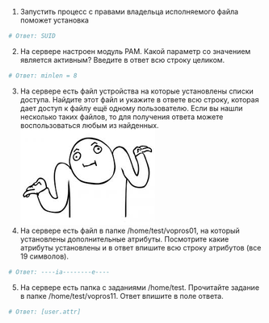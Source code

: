 1. Запустить процесс с правами владельца исполняемого файла поможет установка
```sh
# Ответ: SUID
```
2. На сервере настроен модуль PAM. Какой параметр со значением является активным? Введите в ответ всю строку целиком.
```sh
# Ответ: minlen = 8
```
3. На сервере есть файл устройства на которые установлены списки доступа. Найдите этот файл и укажите в ответе всю строку, которая дает доступ к файлу ещё одному пользователю. Если вы нашли несколько таких файлов, то для получения ответа можете воспользоваться любым из найденных.
![Screenshots](https://github.com/ZyFun/RedOS_Tests/blob/main/img/hz2.jpeg?raw=true)
4. На сервере есть файл в папке /home/test/vopros01, на который установлены дополнительные атрибуты. Посмотрите какие атрибуты установлены и в ответ впишите всю строку атрибутов (все 19 символов).
```sh
# Ответ: ----ia--------e----
```
5. На сервере есть папка с заданиями /home/test. Прочитайте задание в папке /home/test/vopros11. Ответ впишите в поле ответа.
```sh
# Ответ: [user.attr]
```
